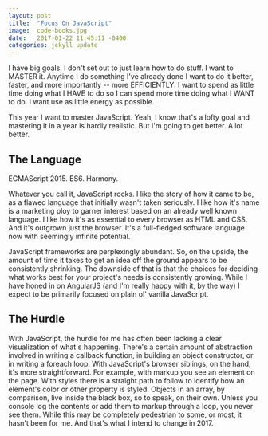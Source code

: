 ```yaml
---
layout: post
title:  "Focus On JavaScript"
image:  code-books.jpg
date:   2017-01-22 11:45:11 -0400
categories: jekyll update
---
```

I have big goals. I don't set out to just learn how to do stuff. I want to MASTER it. Anytime I do something I've already done I want to do it better, faster, and more importantly -- more EFFICIENTLY. I want to spend as little time doing what I HAVE to do so I can spend more time doing what I WANT to do. I want use as little energy as possible.

This year I want to master JavaScript. Yeah, I know that's a lofty goal and mastering it in a year is hardly realistic. But I'm going to get better. A lot better.

## The Language

ECMAScript 2015. ES6. Harmony.

Whatever you call it, JavaScript rocks. I like the story of how it came to be, as a flawed language that initially wasn't taken seriously. I like how it's name is a marketing ploy to garner interest based on an already well known language. I like how it's as essential to every browser as HTML and CSS. And it's outgrown just the browser. It's a full-fledged software language now with seemingly infinite potential.

JavaScript frameworks are perplexingly abundant. So, on the upside, the amount of time it takes to get an idea off the ground appears to be consistently shrinking. The downside of that is that the choices for deciding what works best for your project's needs is consistently growing. While I have honed in on AngularJS (and I'm really happy with it, by the way) I expect to be primarily focused on plain ol' vanilla JavaScript.

## The Hurdle

With JavaScript, the hurdle for me has often been lacking a clear visualization of what's happening. There's a certain amount of abstraction involved in writing a callback function, in building an object constructor, or in writing a foreach loop. With JavaScript's browser siblings, on the hand, it's more straightforward. For example, with markup you see an element on the page. With styles there is a straight path to follow to identify how an element's color or other property is styled. Objects in an array, by comparison, live inside the black box, so to speak, on their own. Unless you console log the contents or add them to markup through a loop, you never see them. While this may be completely pedestrian to some, or most, it hasn't been for me. And that's what I intend to change in 2017.
